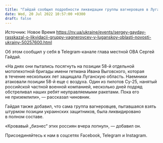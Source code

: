 ```yaml
---
title: "Гайдай сообщил подробности ликвидации группы вагнеровцев в Луганской области"
date: Wed, 20 Jul 2022 10:57:00 +0300
draft: false
---
```

Источник: Новое Время https://nv.ua/ukraine/events/sergey-gayday-rasskazal-o-likvidacii-gruppy-vagnerovcev-v-luganskoy-oblasti-novosti-ukrainy-50257600.html


Об этом сообщил у себя в Telegram-канале глава местной ОВА Сергей Гайдай.

«На днях они пытались посягнуть на позиции 58-й отдельной мотопехотной бригады имени гетмана Ивана Выговского, которая в течение нескольких лет защищала Луганскую область. Наемники атаковали позиции 58-й еще с воздуха. Один из пилотов Су-25, нанятый российской частной военной компанией, несколько дней подряд обстреливал наших ребят неуправляемыми ракетами. Пока его не приземлили», — рассказал чиновник.

Гайдая также добавил, что сама группа вагнеровцев, пытавшаяся взять штурмом позиции украинских защитников, была ликвидировано в полном составе.

«Кровавый „бизнес“ этих россиян вчера лопнул», — добавил он.

Присоединяйтесь к нам в соцсетях Facebook, Telegram и Instagram.
